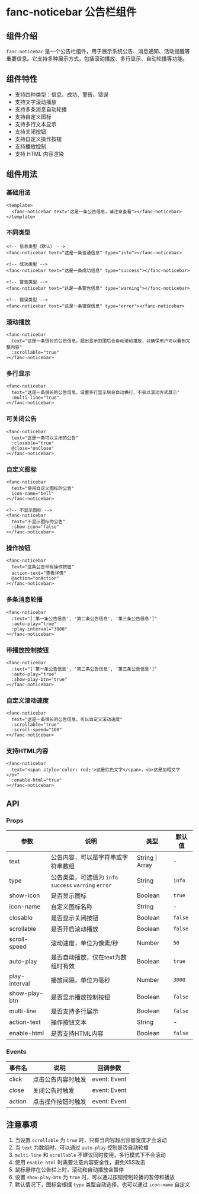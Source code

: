 # fanc-noticebar 公告栏组件

## 组件介绍

`fanc-noticebar` 是一个公告栏组件，用于展示系统公告、消息通知、活动提醒等重要信息。它支持多种展示方式，包括滚动播放、多行显示、自动轮播等功能。

## 组件特性

- 支持四种类型：信息、成功、警告、错误
- 支持文字滚动播放
- 支持多条消息自动轮播
- 支持自定义图标
- 支持多行文本显示
- 支持关闭按钮
- 支持自定义操作按钮
- 支持播放控制
- 支持 HTML 内容渲染

## 组件用法

### 基础用法

```vue
<template>
  <fanc-noticebar text="这是一条公告信息，请注意查看"></fanc-noticebar>
</template>
```

### 不同类型

```vue
<!-- 信息类型（默认） -->
<fanc-noticebar text="这是一条普通信息" type="info"></fanc-noticebar>

<!-- 成功类型 -->
<fanc-noticebar text="这是一条成功信息" type="success"></fanc-noticebar>

<!-- 警告类型 -->
<fanc-noticebar text="这是一条警告信息" type="warning"></fanc-noticebar>

<!-- 错误类型 -->
<fanc-noticebar text="这是一条错误信息" type="error"></fanc-noticebar>
```

### 滚动播放

```vue
<fanc-noticebar 
  text="这是一条很长的公告信息，超出显示范围后会自动滚动播放，以确保用户可以看到完整内容" 
  :scrollable="true"
></fanc-noticebar>
```

### 多行显示

```vue
<fanc-noticebar 
  text="这是一条很长的公告信息，设置多行显示后会自动换行，不会以滚动方式展示" 
  :multi-line="true"
></fanc-noticebar>
```

### 可关闭公告

```vue
<fanc-noticebar 
  text="这是一条可以关闭的公告" 
  :closable="true"
  @close="onClose"
></fanc-noticebar>
```

### 自定义图标

```vue
<fanc-noticebar 
  text="使用自定义图标的公告" 
  icon-name="bell"
></fanc-noticebar>

<!-- 不显示图标 -->
<fanc-noticebar 
  text="不显示图标的公告" 
  :show-icon="false"
></fanc-noticebar>
```

### 操作按钮

```vue
<fanc-noticebar 
  text="这条公告带有操作按钮" 
  action-text="查看详情"
  @action="onAction"
></fanc-noticebar>
```

### 多条消息轮播

```vue
<fanc-noticebar 
  :text="['第一条公告信息', '第二条公告信息', '第三条公告信息']" 
  :auto-play="true"
  :play-interval="3000"
></fanc-noticebar>
```

### 带播放控制按钮

```vue
<fanc-noticebar 
  :text="['第一条公告信息', '第二条公告信息', '第三条公告信息']" 
  :auto-play="true"
  :show-play-btn="true"
></fanc-noticebar>
```

### 自定义滚动速度

```vue
<fanc-noticebar 
  text="这是一条很长的公告信息，可以自定义滚动速度" 
  :scrollable="true"
  :scroll-speed="100"
></fanc-noticebar>
```

### 支持HTML内容

```vue
<fanc-noticebar 
  text="<span style='color: red;'>这是红色文字</span>，<b>这是加粗文字</b>" 
  :enable-html="true"
></fanc-noticebar>
```

## API

### Props

| 参数 | 说明 | 类型 | 默认值 |
| --- | --- | --- | --- |
| text | 公告内容，可以是字符串或字符串数组 | String \| Array | - |
| type | 公告类型，可选值为 `info` `success` `warning` `error` | String | `info` |
| show-icon | 是否显示图标 | Boolean | `true` |
| icon-name | 自定义图标名称 | String | - |
| closable | 是否显示关闭按钮 | Boolean | `false` |
| scrollable | 是否开启滚动播放 | Boolean | `false` |
| scroll-speed | 滚动速度，单位为像素/秒 | Number | `50` |
| auto-play | 是否自动播放，仅在text为数组时有效 | Boolean | `true` |
| play-interval | 播放间隔，单位为毫秒 | Number | `3000` |
| show-play-btn | 是否显示播放控制按钮 | Boolean | `false` |
| multi-line | 是否支持多行展示 | Boolean | `false` |
| action-text | 操作按钮文本 | String | - |
| enable-html | 是否支持HTML内容 | Boolean | `false` |

### Events

| 事件名 | 说明 | 回调参数 |
| --- | --- | --- |
| click | 点击公告内容时触发 | event: Event |
| close | 关闭公告时触发 | event: Event |
| action | 点击操作按钮时触发 | event: Event |

## 注意事项

1. 当设置 `scrollable` 为 `true` 时，只有当内容超出容器宽度才会滚动
2. 当 `text` 为数组时，可以通过 `auto-play` 控制是否自动轮播
3. `multi-line` 和 `scrollable` 不建议同时使用，多行模式下不会滚动
4. 使用 `enable-html` 时需要注意内容安全性，避免XSS攻击
5. 鼠标悬停在公告栏上时，滚动和自动播放会暂停
6. 设置 `show-play-btn` 为 `true` 时，可以通过按钮控制轮播的暂停和播放
7. 默认情况下，图标会根据 `type` 类型自动选择，也可以通过 `icon-name` 自定义 